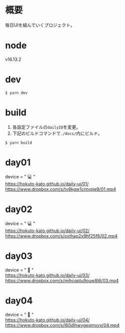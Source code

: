 # 概要
毎日UIを組んでいくプロジェクト。

# node
v16.13.2

# dev
```
$ yarn dev
```

# build
1. 各設定ファイルの`dailyID`を変更。
2. 下記のビルドコマンドで`./docs/`内にビルド。
```
$ yarn build
```

# day01 
device = " 💻 "   
https://hokuto-kato.github.io/daily-ui/01/  
https://www.dropbox.com/s/tv8kgw1cntvpje9/01.mp4

# day02 
device = " 💻 "   
https://hokuto-kato.github.io/daily-ui/02/  
https://www.dropbox.com/s/oxthap2x9hf25f8/02.mp4

# day03 
device = " 📱 "   
https://hokuto-kato.github.io/daily-ui/03/  
https://www.dropbox.com/s/mihcqplu9ouw8l6/03.mp4

# day04 
device = " 📱 "   
https://hokuto-kato.github.io/daily-ui/04/  
https://www.dropbox.com/s/l60dlhwygeqmxyx/04.mp4